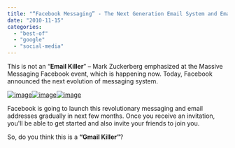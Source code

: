 ```yaml
---
title: "“Facebook Messaging” - The Next Generation Email System and Email Killer"
date: "2010-11-15"
categories: 
  - "best-of"
  - "google"
  - "social-media"
---
```


This is not an “**Email Killer**” – Mark Zuckerberg emphasized at the Massive Messaging Facebook event, which is happening now. Today, Facebook announced the next evolution of messaging system.

[![image](images/image%5B10%5D.png "image")![image](images/image%5B16%5D.png "image")![image](http://lh3.ggpht.com/_40bmzDo_mBs/TOGFu0rWxqI/AAAAAAAABh0/P28pEWksJOE/image_thumb%5B10%5D.png?imgmax=800 "image")](http://lh4.ggpht.com/_40bmzDo_mBs/TOGFkhfse8I/AAAAAAAABhg/NhAb1bqKnM8/s1600-h/image%5B9%5D.png)

Facebook is going to launch this revolutionary messaging and email addresses gradually in next few months. Once you receive an invitation, you'll be able to get started and also invite your friends to join you.

So, do you think this is a **“Gmail Killer”**?
